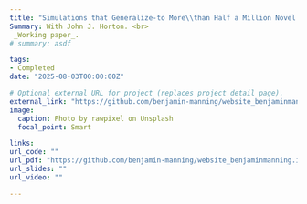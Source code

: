 ```yaml
---
title: "Simulations that Generalize-to More\\than Half a Million Novel Games"
Summary: With John J. Horton. <br> 
 _Working paper_.
# summary: asdf

tags:
- Completed
date: "2025-08-03T00:00:00Z"

# Optional external URL for project (replaces project detail page).
external_link: "https://github.com/benjamin-manning/website_benjaminmanning.io/blob/master/static/files/optimize.pdf"
image:
  caption: Photo by rawpixel on Unsplash
  focal_point: Smart

links:
url_code: ""
url_pdf: "https://github.com/benjamin-manning/website_benjaminmanning.io/blob/master/static/files/optimize.pdf"
url_slides: ""
url_video: ""

---
```

